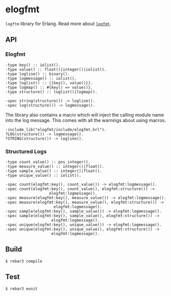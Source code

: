 # elogfmt

`logftm` library for Erlang. Read more about [`logfmt`](https://brandur.org/logfmt).

## API


### Elogfmt

```
-type key() :: iolist().
-type value() :: float()|integer()|iolist().
-type logline() :: binary().
-type logmessage() :: iolist().
-type loglist() :: [{key(), value()}].
-type logmap() :: #{key() => value()}.
-type structure() :: loglist()|logmap().

-spec string(structure()) -> logline().
-spec log(structure()) -> logmessage().
```

The library also contains a macro which will inject the calling module name into
the log message. This comes with all the warnings about using macros.

```
-include_lib("elogfmt/include/elogfmt.hrl").
?LOG(structure()) -> logmessage().
?STRING(structure()) -> logline().
```

### Structured Logs

```
-type count_value() :: pos_integer().
-type measure_value() :: integer()|float().
-type sample_value() :: integer()|float().
-type unique_value() :: iolist().

-spec count(elogfmt:key(), count_value()) -> elogfmt:logmessage().
-spec count(elogfmt:key(), count_value(), elogfmt:structure()) ->
                   elogfmt:logmessage().
-spec measure(elogfmt:key(), measure_value()) -> elogfmt:logmessage().
-spec measure(elogfmt:key(), measure_value(), elogfmt:structure()) ->
                     elogfmt:logmessage().
-spec sample(elogfmt:key(), sample_value()) -> elogfmt:logmessage().
-spec sample(elogfmt:key(), sample_value(), elogfmt:structure()) ->
                    elogfmt:logmessage().
-spec unique(elogfmt:key(), unique_value()) -> elogfmt:logmessage().
-spec unique(elogfmt:key(), unique_value(), elogfmt:structure()) ->
                    elogfmt:logmessage().
```


## Build

```
$ rebar3 compile
```

## Test

```
$ rebar3 eunit
```